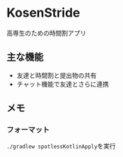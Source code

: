 # KosenStride
高専生のための時間割アプリ

## 主な機能
- 友達と時間割と提出物の共有
- チャット機能で友達とさらに連携

## メモ
### フォーマット
`./gradlew spotlessKotlinApply`を実行
